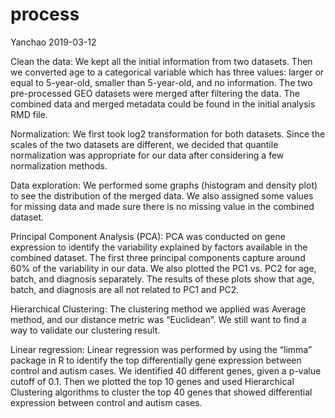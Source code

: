 process
================
Yanchao
2019-03-12

Clean the data: 
We kept all the initial information from two datasets. Then we converted age to a categorical variable which has three values: larger or equal to 5-year-old, smaller than 5-year-old, and no information. The two pre-processed GEO datasets were merged after filtering the data. The combined data and merged metadata could be found in the initial analysis RMD file.

Normalization: 
We first took log2 transformation for both datasets. Since the scales of the two datasets are different, we decided that quantile normalization was appropriate for our data after considering a few normalization methods.

Data exploration:
We performed some graphs (histogram and density plot) to see the distribution of the merged data. We also assigned some values for missing data and made sure there is no missing value in the combined dataset. 

Principal Component Analysis (PCA): 
PCA was conducted on gene expression to identify the variability explained by factors available in the combined dataset. The first three principal components capture around 60% of the variability in our data. We also plotted the PC1 vs. PC2 for age, batch, and diagnosis separately. The results of these plots show that age, batch, and diagnosis are all not related to PC1 and PC2. 

Hierarchical Clustering: 
The clustering method we applied was Average method, and our distance metric was “Euclidean”. We still want to find a way to validate our clustering result. 

Linear regression:
Linear regression was performed by using the “limma” package in R to identify the top differentially gene expression between control and autism cases. We identified 40 different genes, given a p-value cutoff of 0.1. Then we plotted the top 10 genes and used Hierarchical Clustering algorithms to cluster the top 40 genes that showed differential expression between control and autism cases.
